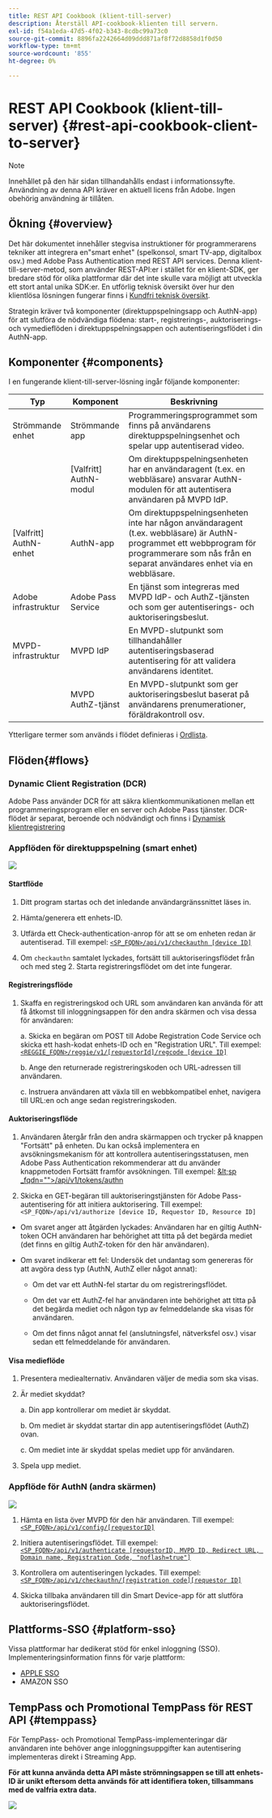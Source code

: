 ```yaml
---
title: REST API Cookbook (klient-till-server)
description: Återställ API-cookbook-klienten till servern.
exl-id: f54a1eda-47d5-4f02-b343-8cdbc99a73c0
source-git-commit: 8896fa2242664d09ddd871af8f72d8858d1f0d50
workflow-type: tm+mt
source-wordcount: '855'
ht-degree: 0%

---
```


# REST API Cookbook (klient-till-server) {#rest-api-cookbook-client-to-server}

>[!NOTE]
>
>Innehållet på den här sidan tillhandahålls endast i informationssyfte. Användning av denna API kräver en aktuell licens från Adobe. Ingen obehörig användning är tillåten.


## Ökning {#overview}

Det här dokumentet innehåller stegvisa instruktioner för programmerarens tekniker att integrera en&quot;smart enhet&quot; (spelkonsol, smart TV-app, digitalbox osv.) med Adobe Pass Authentication med REST API services. Denna klient-till-server-metod, som använder REST-API:er i stället för en klient-SDK, ger bredare stöd för olika plattformar där det inte skulle vara möjligt att utveckla ett stort antal unika SDK:er. En utförlig teknisk översikt över hur den klientlösa lösningen fungerar finns i [Kundfri teknisk översikt](/help/authentication/rest-api-overview.md).


Strategin kräver två komponenter (direktuppspelningsapp och AuthN-app) för att slutföra de nödvändiga flödena: start-, registrerings-, auktoriserings- och vymedieflöden i direktuppspelningsappen och autentiseringsflödet i din AuthN-app.

## Komponenter {#components}

I en fungerande klient-till-server-lösning ingår följande komponenter:



| Typ | Komponent | Beskrivning |
| --- | --- | --- |
| Strömmande enhet | Strömmande app | Programmeringsprogrammet som finns på användarens direktuppspelningsenhet och spelar upp autentiserad video. |
| | \[Valfritt\] AuthN-modul | Om direktuppspelningsenheten har en användaragent (t.ex. en webbläsare) ansvarar AuthN-modulen för att autentisera användaren på MVPD IdP. |
| \[Valfritt\] AuthN-enhet | AuthN-app | Om direktuppspelningsenheten inte har någon användaragent (t.ex. webbläsare) är AuthN-programmet ett webbprogram för programmerare som nås från en separat användares enhet via en webbläsare. |
| Adobe infrastruktur | Adobe Pass Service | En tjänst som integreras med MVPD IdP- och AuthZ-tjänsten och som ger autentiserings- och auktoriseringsbeslut. |
| MVPD-infrastruktur | MVPD IdP | En MVPD-slutpunkt som tillhandahåller autentiseringsbaserad autentisering för att validera användarens identitet. |
| | MVPD AuthZ-tjänst | En MVPD-slutpunkt som ger auktoriseringsbeslut baserat på användarens prenumerationer, föräldrakontroll osv. |



Ytterligare termer som används i flödet definieras i [Ordlista](/help/authentication/glossary.md).

## Flöden{#flows}

### Dynamic Client Registration (DCR)

Adobe Pass använder DCR för att säkra klientkommunikationen mellan ett programmeringsprogram eller en server och Adobe Pass tjänster. DCR-flödet är separat, beroende och nödvändigt och finns i [Dynamisk klientregistrering](/help/authentication/dynamic-client-registration.md)


### Appflöden för direktuppspelning (smart enhet)

![](assets/smart-device-app-flow.png)

#### Startflöde

1. Ditt program startas och det inledande användargränssnittet läses in.

2. Hämta/generera ett enhets-ID.

3. Utfärda ett Check-authentication-anrop för att se om enheten redan är autentiserad.  Till exempel: [`<SP_FQDN>/api/v1/checkauthn [device ID]`](/help/authentication/check-authentication-token.md)

4. Om `checkauthn` samtalet lyckades, fortsätt till auktoriseringsflödet från och med steg 2.  Starta registreringsflödet om det inte fungerar.



#### Registreringsflöde

1. Skaffa en registreringskod och URL som användaren kan använda för att få åtkomst till inloggningsappen för den andra skärmen och visa dessa för användaren:

   a. Skicka en begäran om POST till Adobe Registration Code Service och skicka ett hash-kodat enhets-ID och en &quot;Registration URL&quot;.  Till exempel: [`<REGGIE_FQDN>/reggie/v1/[requestorId]/regcode [device ID]`](/help/authentication/registration-code-request.md)

   b. Ange den returnerade registreringskoden och URL-adressen till användaren.

   c. Instruera användaren att växla till en webbkompatibel enhet, navigera till URL:en och ange sedan registreringskoden.



#### Auktoriseringsflöde

1. Användaren återgår från den andra skärmappen och trycker på knappen &quot;Fortsätt&quot; på enheten. Du kan också implementera en avsökningsmekanism för att kontrollera autentiseringsstatusen, men Adobe Pass Authentication rekommenderar att du använder knappmetoden Fortsätt framför avsökningen. <!--(For information on employing a "Continue" button versus polling the Adobe Pass Authentication backend server, see the Clientless Technical Overview: Managing 2nd-Screen Workflow Transition.)--> Till exempel: [\&lt;sp _fqdn=&quot;&quot;>/api/v1/tokens/authn](/help/authentication/retrieve-authentication-token.md)

2. Skicka en GET-begäran till auktoriseringstjänsten för Adobe Pass-autentisering för att initiera auktorisering. Till exempel: `<SP_FQDN>/api/v1/authorize [device ID, Requestor ID, Resource ID]`

<!-- end list -->

* Om svaret anger att åtgärden lyckades: Användaren har en giltig AuthN-token OCH användaren har behörighet att titta på det begärda mediet (det finns en giltig AuthZ-token för den här användaren).

* Om svaret indikerar ett fel: Undersök det undantag som genereras för att avgöra dess typ (AuthN, AuthZ eller något annat):

   * Om det var ett AuthN-fel startar du om registreringsflödet.

   * Om det var ett AuthZ-fel har användaren inte behörighet att titta på det begärda mediet och någon typ av felmeddelande ska visas för användaren.

   * Om det finns något annat fel (anslutningsfel, nätverksfel osv.) visar sedan ett felmeddelande för användaren.



#### Visa medieflöde

1. Presentera mediealternativ. Användaren väljer de media som ska visas.

2. Är mediet skyddat?

   a. Din app kontrollerar om mediet är skyddat.

   b. Om mediet är skyddat startar din app autentiseringsflödet (AuthZ) ovan.

   c. Om mediet inte är skyddat spelas mediet upp för användaren.

3. Spela upp mediet.


### Appflöde för AuthN (andra skärmen)

![](assets/secnd-screen-authn-flow.png)

1. Hämta en lista över MVPD för den här användaren. Till exempel: [`<SP_FQDN>/api/v1/config/[requestorID]`](/help/authentication/provide-mvpd-list.md)

1. Initiera autentiseringsflödet.  Till exempel: [`<SP_FQDN>/api/v1/authenticate [requestorID, MVPD ID, Redirect URL, Domain name, Registration Code, "noflash=true"]`](/help/authentication/initiate-authentication.md)

1. Kontrollera om autentiseringen lyckades. Till exempel:[`<SP_FQDN>/api/v1/checkauthn/[registration code][requestor ID]`](/help/authentication/check-authentication-token.md)

1. Skicka tillbaka användaren till din Smart Device-app för att slutföra auktoriseringsflödet.

## Plattforms-SSO {#platform-sso}

Vissa plattformar har dedikerat stöd för enkel inloggning (SSO). Implementeringsinformation finns för varje plattform:

* [APPLE SSO](/help/authentication/apple-sso-cookbook-rest-api.md)
* AMAZON SSO

## TempPass och Promotional TempPass för REST API {#temppass}

För TempPass- och Promotional TempPass-implementeringar där användaren inte behöver ange inloggningsuppgifter kan autentisering implementeras direkt i Streaming App.

**För att kunna använda detta API måste strömningsappen se till att enhets-ID är unikt eftersom detta används för att identifiera token, tillsammans med de valfria extra data.**


![](assets/temp-pass-promo-temppass.png)
